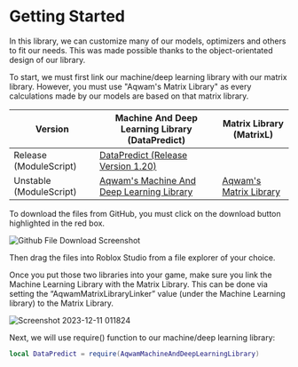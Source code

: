 # Getting Started

In this library, we can customize many of our models, optimizers and others to fit our needs. This was made possible thanks to the object-orientated design of our library.

To start, we must first link our machine/deep learning library with our matrix library. However, you must use "Aqwam's Matrix Library" as every calculations made by our models are based on that matrix library.

| Version                     | Machine And Deep Learning Library (DataPredict)                                                                                                                         | Matrix Library (MatrixL)                                                                                             |
|-----------------------------|-------------------------------------------------------------------------------------------------------------------------------------------------------------------------|----------------------------------------------------------------------------------------------------------------------|
| Release (ModuleScript)      | [DataPredict (Release Version 1.20)](https://github.com/AqwamCreates/DataPredict/blob/main/module_scripts/DataPredict%20%20-%20Release%20Version%201.20.rbxm)           |                                                                                                                      |
| Unstable (ModuleScript)     | [Aqwam's Machine And Deep Learning Library](https://github.com/AqwamCreates/DataPredict/blob/main/module_scripts/AqwamMachineAndDeepLearningLibrary.rbxm)               | [Aqwam's Matrix Library](https://github.com/AqwamCreates/MatrixL/blob/main/src/RobloxVersion/AqwamMatrixLibrary.lua) |

To download the files from GitHub, you must click on the download button highlighted in the red box.

![Github File Download Screenshot](https://github.com/AqwamCreates/DataPredict/assets/67371914/b921d568-81b9-4f47-8a96-e0ab0316a4fe)

Then drag the files into Roblox Studio from a file explorer of your choice.

Once you put those two libraries into your game, make sure you link the Machine Learning Library with the Matrix Library. This can be done via setting the “AqwamMatrixLibraryLinker” value (under the Machine Learning library) to the Matrix Library.

![Screenshot 2023-12-11 011824](https://github.com/AqwamCreates/DataPredict/assets/67371914/f8dee5ef-edb0-455f-bf4a-5160ccbc35ef)

Next, we will use require() function to our machine/deep learning library:

```lua
local DataPredict = require(AqwamMachineAndDeepLearningLibrary) 
```
